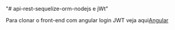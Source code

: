 "# api-rest-sequelize-orm-nodejs e jWt"

 Para clonar o front-end com angular login JWT veja aqui[Angular](https://github.com/MardonisAlves/api-rest-sequelize-orm-nodejs)
